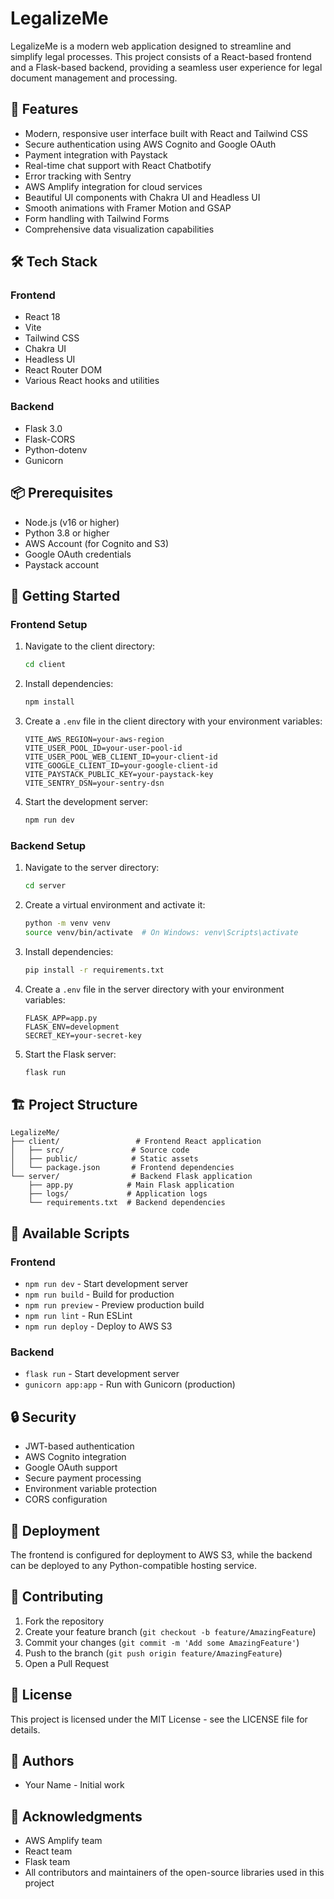 # LegalizeMe

LegalizeMe is a modern web application designed to streamline and simplify legal processes. This project consists of a React-based frontend and a Flask-based backend, providing a seamless user experience for legal document management and processing.

## 🚀 Features

- Modern, responsive user interface built with React and Tailwind CSS
- Secure authentication using AWS Cognito and Google OAuth
- Payment integration with Paystack
- Real-time chat support with React Chatbotify
- Error tracking with Sentry
- AWS Amplify integration for cloud services
- Beautiful UI components with Chakra UI and Headless UI
- Smooth animations with Framer Motion and GSAP
- Form handling with Tailwind Forms
- Comprehensive data visualization capabilities

## 🛠️ Tech Stack

### Frontend
- React 18
- Vite
- Tailwind CSS
- Chakra UI
- Headless UI
- React Router DOM
- Various React hooks and utilities

### Backend
- Flask 3.0
- Flask-CORS
- Python-dotenv
- Gunicorn

## 📦 Prerequisites

- Node.js (v16 or higher)
- Python 3.8 or higher
- AWS Account (for Cognito and S3)
- Google OAuth credentials
- Paystack account

## 🚀 Getting Started

### Frontend Setup

1. Navigate to the client directory:
   ```bash
   cd client
   ```

2. Install dependencies:
   ```bash
   npm install
   ```

3. Create a `.env` file in the client directory with your environment variables:
   ```
   VITE_AWS_REGION=your-aws-region
   VITE_USER_POOL_ID=your-user-pool-id
   VITE_USER_POOL_WEB_CLIENT_ID=your-client-id
   VITE_GOOGLE_CLIENT_ID=your-google-client-id
   VITE_PAYSTACK_PUBLIC_KEY=your-paystack-key
   VITE_SENTRY_DSN=your-sentry-dsn
   ```

4. Start the development server:
   ```bash
   npm run dev
   ```

### Backend Setup

1. Navigate to the server directory:
   ```bash
   cd server
   ```

2. Create a virtual environment and activate it:
   ```bash
   python -m venv venv
   source venv/bin/activate  # On Windows: venv\Scripts\activate
   ```

3. Install dependencies:
   ```bash
   pip install -r requirements.txt
   ```

4. Create a `.env` file in the server directory with your environment variables:
   ```
   FLASK_APP=app.py
   FLASK_ENV=development
   SECRET_KEY=your-secret-key
   ```

5. Start the Flask server:
   ```bash
   flask run
   ```

## 🏗️ Project Structure

```
LegalizeMe/
├── client/                 # Frontend React application
│   ├── src/               # Source code
│   ├── public/            # Static assets
│   └── package.json       # Frontend dependencies
└── server/                # Backend Flask application
    ├── app.py            # Main Flask application
    ├── logs/             # Application logs
    └── requirements.txt  # Backend dependencies
```

## 📝 Available Scripts

### Frontend
- `npm run dev` - Start development server
- `npm run build` - Build for production
- `npm run preview` - Preview production build
- `npm run lint` - Run ESLint
- `npm run deploy` - Deploy to AWS S3

### Backend
- `flask run` - Start development server
- `gunicorn app:app` - Run with Gunicorn (production)

## 🔒 Security

- JWT-based authentication
- AWS Cognito integration
- Google OAuth support
- Secure payment processing
- Environment variable protection
- CORS configuration

## 📱 Deployment

The frontend is configured for deployment to AWS S3, while the backend can be deployed to any Python-compatible hosting service.

## 🤝 Contributing

1. Fork the repository
2. Create your feature branch (`git checkout -b feature/AmazingFeature`)
3. Commit your changes (`git commit -m 'Add some AmazingFeature'`)
4. Push to the branch (`git push origin feature/AmazingFeature`)
5. Open a Pull Request

## 📄 License

This project is licensed under the MIT License - see the LICENSE file for details.

## 👥 Authors

- Your Name - Initial work

## 🙏 Acknowledgments

- AWS Amplify team
- React team
- Flask team
- All contributors and maintainers of the open-source libraries used in this project